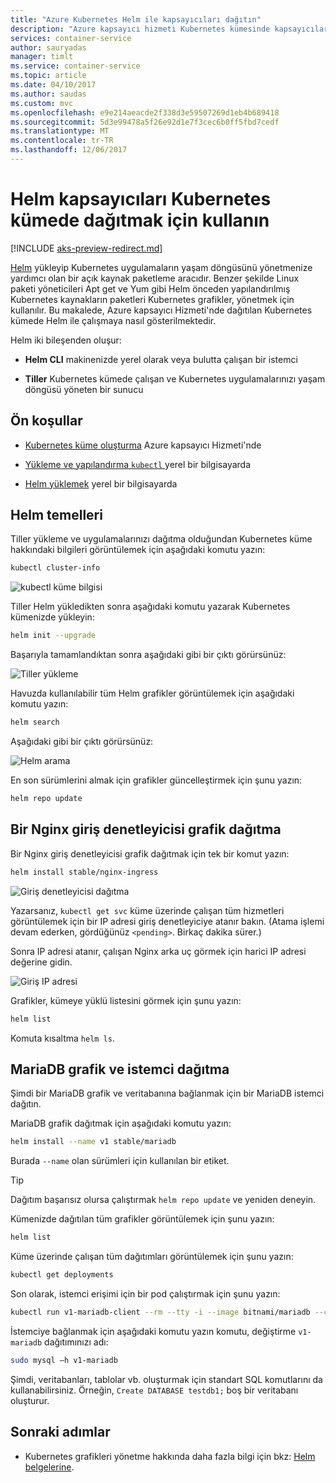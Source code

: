 ```yaml
---
title: "Azure Kubernetes Helm ile kapsayıcıları dağıtın"
description: "Azure kapsayıcı hizmeti Kubernetes kümesinde kapsayıcıları dağıtmak için Helm paketleme Aracı'nı kullanın"
services: container-service
author: sauryadas
manager: timlt
ms.service: container-service
ms.topic: article
ms.date: 04/10/2017
ms.author: saudas
ms.custom: mvc
ms.openlocfilehash: e9e214aeacde2f338d3e59507269d1eb4b689418
ms.sourcegitcommit: 5d3e99478a5f26e92d1e7f3cec6b0ff5fbd7cedf
ms.translationtype: MT
ms.contentlocale: tr-TR
ms.lasthandoff: 12/06/2017
---
```

# <a name="use-helm-to-deploy-containers-on-a-kubernetes-cluster"></a>Helm kapsayıcıları Kubernetes kümede dağıtmak için kullanın

[!INCLUDE [aks-preview-redirect.md](../../../includes/aks-preview-redirect.md)]

[Helm](https://github.com/kubernetes/helm/) yükleyip Kubernetes uygulamaların yaşam döngüsünü yönetmenize yardımcı olan bir açık kaynak paketleme aracıdır. Benzer şekilde Linux paketi yöneticileri Apt get ve Yum gibi Helm önceden yapılandırılmış Kubernetes kaynakların paketleri Kubernetes grafikler, yönetmek için kullanılır. Bu makalede, Azure kapsayıcı Hizmeti'nde dağıtılan Kubernetes kümede Helm ile çalışmaya nasıl gösterilmektedir.

Helm iki bileşenden oluşur: 
* **Helm CLI** makinenizde yerel olarak veya bulutta çalışan bir istemci  

* **Tiller** Kubernetes kümede çalışan ve Kubernetes uygulamalarınızı yaşam döngüsü yöneten bir sunucu 
 
## <a name="prerequisites"></a>Ön koşullar

* [Kubernetes küme oluşturma](container-service-kubernetes-walkthrough.md) Azure kapsayıcı Hizmeti'nde

* [Yükleme ve yapılandırma `kubectl` ](../container-service-connect.md) yerel bir bilgisayarda

* [Helm yüklemek](https://github.com/kubernetes/helm/blob/master/docs/install.md) yerel bir bilgisayarda

## <a name="helm-basics"></a>Helm temelleri 

Tiller yükleme ve uygulamalarınızı dağıtma olduğundan Kubernetes küme hakkındaki bilgileri görüntülemek için aşağıdaki komutu yazın:

```bash
kubectl cluster-info 
```
![kubectl küme bilgisi](./media/container-service-kubernetes-helm/clusterinfo.png)
 
Tiller Helm yükledikten sonra aşağıdaki komutu yazarak Kubernetes kümenizde yükleyin:

```bash
helm init --upgrade
```
Başarıyla tamamlandıktan sonra aşağıdaki gibi bir çıktı görürsünüz:

![Tiller yükleme](./media/container-service-kubernetes-helm/tiller-install.png)
 
 
 
 
Havuzda kullanılabilir tüm Helm grafikler görüntülemek için aşağıdaki komutu yazın:

```bash 
helm search 
```

Aşağıdaki gibi bir çıktı görürsünüz:

![Helm arama](./media/container-service-kubernetes-helm/helm-search.png)
 
En son sürümlerini almak için grafikler güncelleştirmek için şunu yazın:

```bash 
helm repo update 
```
## <a name="deploy-an-nginx-ingress-controller-chart"></a>Bir Nginx giriş denetleyicisi grafik dağıtma 
 
Bir Nginx giriş denetleyicisi grafik dağıtmak için tek bir komut yazın:

```bash
helm install stable/nginx-ingress 
```
![Giriş denetleyicisi dağıtma](./media/container-service-kubernetes-helm/nginx-ingress.png)

Yazarsanız, `kubectl get svc` küme üzerinde çalışan tüm hizmetleri görüntülemek için bir IP adresi giriş denetleyiciye atanır bakın. (Atama işlemi devam ederken, gördüğünüz `<pending>`. Birkaç dakika sürer.) 

Sonra IP adresi atanır, çalışan Nginx arka uç görmek için harici IP adresi değerine gidin. 
 
![Giriş IP adresi](./media/container-service-kubernetes-helm/ingress-ip-address.png)


Grafikler, kümeye yüklü listesini görmek için şunu yazın:

```bash
helm list 
```

Komuta kısaltma `helm ls`.
 
 
 
 
## <a name="deploy-a-mariadb-chart-and-client"></a>MariaDB grafik ve istemci dağıtma

Şimdi bir MariaDB grafik ve veritabanına bağlanmak için bir MariaDB istemci dağıtın.

MariaDB grafik dağıtmak için aşağıdaki komutu yazın:

```bash
helm install --name v1 stable/mariadb
```

Burada `--name` olan sürümleri için kullanılan bir etiket.

> [!TIP]
> Dağıtım başarısız olursa çalıştırmak `helm repo update` ve yeniden deneyin.
>
 
 
Kümenizde dağıtılan tüm grafikler görüntülemek için şunu yazın:

```bash 
helm list
```
 
Küme üzerinde çalışan tüm dağıtımları görüntülemek için şunu yazın:

```bash
kubectl get deployments 
``` 
 
 
Son olarak, istemci erişimi için bir pod çalıştırmak için şunu yazın:

```bash
kubectl run v1-mariadb-client --rm --tty -i --image bitnami/mariadb --command -- bash  
``` 
 
 
İstemciye bağlanmak için aşağıdaki komutu yazın komutu, değiştirme `v1-mariadb` dağıtımınızı adı:

```bash
sudo mysql –h v1-mariadb
```
 
 
Şimdi, veritabanları, tablolar vb. oluşturmak için standart SQL komutlarını da kullanabilirsiniz. Örneğin, `Create DATABASE testdb1;` boş bir veritabanı oluşturur. 
 
 
 
## <a name="next-steps"></a>Sonraki adımlar

* Kubernetes grafikleri yönetme hakkında daha fazla bilgi için bkz: [Helm belgelerine](https://github.com/kubernetes/helm/blob/master/docs/index.md). 

